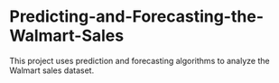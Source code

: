 # Predicting-and-Forecasting-the-Walmart-Sales
This project uses prediction and forecasting algorithms to analyze the Walmart sales dataset.
